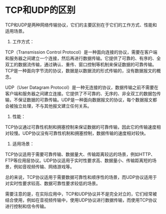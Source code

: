 # TCP和UDP的区别

TCP和UDP是两种网络传输协议，它们的主要区别在于它们的工作方式、性能和适用场景。

1. 工作方式：

TCP（Transmission Control Protocol）是一种面向连接的协议，需要在客户端和服务器之间建立一个连接，然后再进行数据传输。它提供了可靠的、有序的、全双工的数据流传输，通过确认、重传、窗口控制等机制来保证数据的可靠传输。TCP是一种面向字节流的协议，数据是以数据流的形式传输的，没有数据报文的概念。

UDP（User Datagram Protocol）是一种无连接的协议，数据传输之前不需要在客户端和服务器之间建立连接。它提供了不可靠的、无序的、非全双工的数据包传输，不保证数据的可靠传输。UDP是一种面向数据报文的协议，每个数据报文都会被独立处理，不与其他报文建立任何关系。

1. 性能：

TCP协议通过可靠性机制和拥塞控制来保证数据的可靠传输，因此它的传输速度相对较慢。UDP协议没有可靠性机制和拥塞控制，数据传输的速度相对较快。

1. 适用场景：

TCP协议适用于需要可靠传输、数据量大、传输距离较远的场景，例如HTTP、FTP等应用层协议。UDP协议适用于实时性要求高、数据量小、传输距离短的场景，例如音视频传输、网络游戏等。

总的来说，TCP协议适用于需要数据可靠性和顺序性的场景，而UDP协议适用于对实时性要求较高、数据可靠性要求较低的场景。

需要注意的是，在实际应用中，TCP和UDP协议并不是完全对立的，它们经常被结合使用，例如在音视频传输中，使用UDP协议进行数据传输，而使用TCP协议进行控制和信令传输。